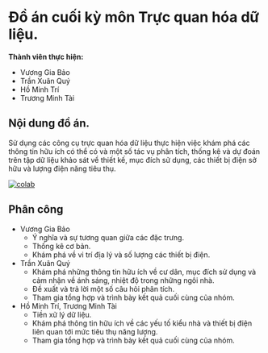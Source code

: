 # Đồ án cuối kỳ môn Trực quan hóa dữ liệu.
**Thành viên thực hiện:**
- Vương Gia Bảo
- Trần Xuân Quý
- Hồ Minh Trí
- Trương Minh Tài

## Nội dung đồ án.
<p align="justified">
Sử dụng các công cụ trực quan hóa dữ liệu thực hiện việc khám phá các thông tin hữu ích có thể có và một số tác vụ phân tích, thống kê và dự đoán trên tập dữ liệu khảo sát về thiết kế, mục đích sử dụng, các thiết bị điện sở hữu và lượng điện năng tiêu thụ.
</p>

[![colab](https://colab.research.google.com/assets/colab-badge.svg)](https://colab.research.google.com/drive/1I8BwbHkOHZFlSZzn3k_OJNzAaeyHEtYd)

## Phân công
- Vương Gia Bảo
	- Ý nghĩa và sự tương quan giữa các đặc trưng.
	- Thống kê cơ bản.
	- Khám phá về vi trí địa lý và số lượng các thiết bị điện.
- Trần Xuân Quý
	- Khám phá những thông tin hữu ích về cư dân, mục đích sử dụng và cảm nhận về ánh sáng, nhiệt độ trong những ngôi nhà.
	- Đề xuất và trả lời một số câu hỏi phân tích.
	- Tham gia tổng hợp và trình bày kết quả cuối cùng của nhóm.
- Hồ Minh Trí, Trương Minh Tài
	- Tiền xử lý dữ liệu.
	- Khám phá thông tin hữu ích về các yếu tố kiểu nhà và thiết bị điện liên quan tới mức tiêu thụ năng lượng.
	- Tham gia tổng hợp và trình bày kết quả cuối cùng của nhóm.
